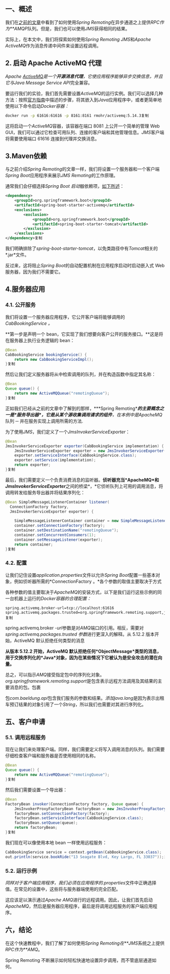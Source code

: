 ## **一、概述**

我们在[之前的文章](https://www.baeldung.com/spring-remoting-amqp)中看到了如何使用*Spring Remoting*在异步通道之上提供*RPC作为**AMQP*队列。但是，我们也可以使用*JMS*获得相同的结果。

实际上，在本文中，我们将探索如何使用*Spring Remoting JMS*和*Apache ActiveMQ*作为消息传递中间件来设置远程调用。

## **2. 启动 Apache ActiveMQ 代理**

*Apache [ActiveMQ](https://activemq.apache.org/)*是一个**开源消息代理**，它使应用程序能够异步交换信息，并且它与*Java Message Service* *API*完全兼容。

要运行我们的实验，我们首先需要设置*ActiveMQ*的运行实例。我们可以选择几种方法：按照[官方指南](https://activemq.apache.org/getting-started.html)中描述的步骤，将其嵌入到*Java*应用程序中，或者更简单地使用以下命令启动*Docker容器：*

```bash
docker run -p 61616:61616 -p 8161:8161 rmohr/activemq:5.14.3复制
```

这将启动一个*ActiveMQ*容器，该容器在端口 8081 上公开一个简单的管理 Web GUI，我们可以通过它检查可用队列、连接的客户端和其他管理信息。*JMS*客户端将需要使用端口 61616 连接到代理并交换消息。

## **3.Maven依赖**

与之前介绍*Spring Remoting*的文章一样，我们将设置一个服务器和一个客户端*Spring Boot*应用程序来展示*JMS Remoting*的工作原理。

通常我们会仔细选择*Spring Boot 启动*器依赖项，[如下所述](https://www.baeldung.com/spring-boot-starters)：

```xml
<dependency>
    <groupId>org.springframework.boot</groupId>
    <artifactId>spring-boot-starter-activemq</artifactId>
    <exclusions>
        <exclusion>
            <groupId>org.springframework.boot</groupId>
            <artifactId>spring-boot-starter-tomcat</artifactId>
        </exclusion>
    </exclusions>
</dependency>复制
```

我们明确排除了*spring-boot-starter-tomcat*，以免类路径中有*Tomcat*相关的*.jar*文件。

反过来，这将阻止*Spring Boot*的自动配置机制在应用程序启动时启动嵌入式 Web 服务器，因为我们不需要它。

## **4.服务器应用**

### **4.1. 公开服务**

我们将设置一个服务器应用程序，它公开客户端将能够调用的*CabBookingService 。*

**第一步是声明一个 bean，它实现了我们想要向客户公开的服务接口。**这是将在服务器上执行业务逻辑的 bean：

```java
@Bean 
CabBookingService bookingService() {
    return new CabBookingServiceImpl();
}复制
```

然后让我们定义服务器将从中检索调用的队列，并在构造函数中指定其名称：

```java
@Bean 
Queue queue() {
    return new ActiveMQQueue("remotingQueue");
}复制
```

正如我们已经从之前的文章中了解到的那样，***Spring Remoting\*****的主要概念之一是\*服务导出器\*，它是从某个源收集调用请求的组件**，在本例中是*ApacheMQ*队列 ─ 并在服务实现上调用所需的方法.

为了使用*JMS*，我们定义了一个*JmsInvokerServiceExporter*：

```java
@Bean 
JmsInvokerServiceExporter exporter(CabBookingService implementation) {
    JmsInvokerServiceExporter exporter = new JmsInvokerServiceExporter();
    exporter.setServiceInterface(CabBookingService.class);
    exporter.setService(implementation);
    return exporter;
}复制
```

最后，我们需要定义一个负责消费消息的监听器。**侦听器充当\*ApacheMQ\*和*****JmsInvokerServiceExporter***之间的桥梁*，*它侦听队列上可用的调用消息，将调用转发给服务导出器并将结果序列化：

```java
@Bean SimpleMessageListenerContainer listener(
  ConnectionFactory factory, 
  JmsInvokerServiceExporter exporter) {
 
    SimpleMessageListenerContainer container = new SimpleMessageListenerContainer();
    container.setConnectionFactory(factory);
    container.setDestinationName("remotingQueue");
    container.setConcurrentConsumers(1);
    container.setMessageListener(exporter);
    return container;
}复制
```

### **4.2. 配置**

让我们记住设置*application.properties*文件以允许*Spring Boot*配置一些基本对象，例如侦听器所需的*ConnectionFactory 。*各个参数的取值主要取决于方式

各种参数的值主要取决于*ApacheMQ*的安装方式，以下是我们运行这些示例的同一台机器上运行的*Docker容器的合理配置：*

```plaintext
spring.activemq.broker-url=tcp://localhost:61616
spring.activemq.packages.trusted=org.springframework.remoting.support,java.lang,com.baeldung.api复制
```

spring.activemq.broker *-url*参数是对*AMQ*端口的引用。相反，需要对*spring.activemq.packages.trusted 参数*进行更深入的解释。从 5.12.2 版本开始，ActiveMQ 默认拒绝任何类型的消息

**从版本 5.12.2 开始，ActiveMQ 默认拒绝任何\*ObjectMessage\*类型的消息，用于交换序列化的\*Java\*对象，因为在某些情况下它被认为是安全攻击的潜在向量。**

总之，可以指示*AMQ*接受指定包中的序列化对象。*org.springframework.remoting.support*是包含表示远程方法调用及其结果的主要消息的包。包裹

包*com.baeldung.api*包含我们服务的参数和结果。*添加java.lang*是因为表示出租车预订结果的对象引用了一个*String*，所以我们也需要对其进行序列化。

## **五、客户申请**

### **5.1. 调用远程服务**

现在让我们来处理客户端。同样，我们需要定义将写入调用消息的队列。我们需要仔细检查客户端和服务器是否使用相同的名称。

```java
@Bean 
Queue queue() {
    return new ActiveMQQueue("remotingQueue");
}复制
```

然后我们需要设置一个导出器：

```java
@Bean 
FactoryBean invoker(ConnectionFactory factory, Queue queue) {
    JmsInvokerProxyFactoryBean factoryBean = new JmsInvokerProxyFactoryBean();
    factoryBean.setConnectionFactory(factory);
    factoryBean.setServiceInterface(CabBookingService.class);
    factoryBean.setQueue(queue);
    return factoryBean;
}复制
```

我们现在可以像使用本地 bean 一样使用远程服务：

```java
CabBookingService service = context.getBean(CabBookingService.class);
out.println(service.bookRide("13 Seagate Blvd, Key Largo, FL 33037"));复制
```

### **5.2. 运行示例**

*同样对于客户端应用程序，我们必须在应用程序的.properties*文件中正确选择值。在常见的设置中，这些将与服务器端使用的完全匹配。

这应该足以演示通过*Apache AMQ*进行的远程调用。因此，让我们首先启动*ApacheMQ*，然后是服务器应用程序，最后是将调用远程服务的客户端应用程序。

## **六，结论**

在这个快速教程中，我们了解了如何使用*Spring Remoting在**JMS*系统之上提供*RPC作为**AMQ*。

Spring Remoting 不断展示如何轻松快速地设置异步调用，而不管底层通道如何。